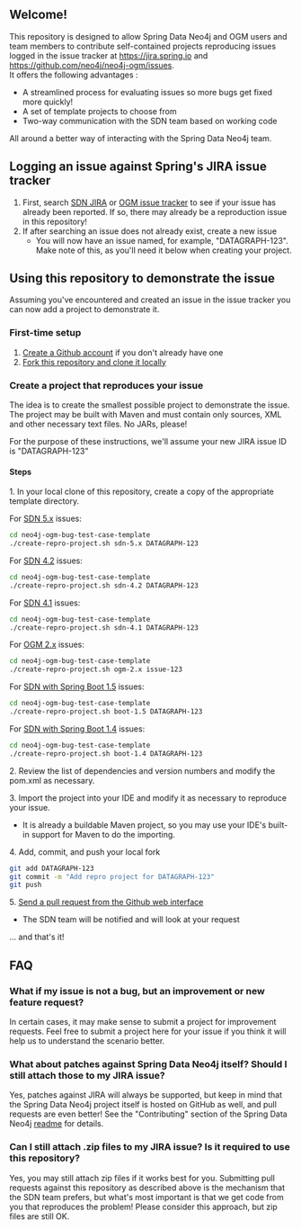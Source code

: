 ## Welcome!

This repository is designed to allow Spring Data Neo4j and OGM users and team members to contribute self-contained projects
reproducing issues logged in the issue tracker at https://jira.spring.io and https://github.com/neo4j/neo4j-ogm/issues.  
It offers the following advantages :

* A streamlined process for evaluating issues so more bugs get fixed more quickly!
* A set of template projects to choose from
* Two-way communication with the SDN team based on working code

All around a better way of interacting with the Spring Data Neo4j team.

## Logging an issue against Spring's JIRA issue tracker

1. First, search [SDN JIRA](https://jira.spring.io/browse/DATAGRAPH) 
   or [OGM issue tracker](https://github.com/neo4j/neo4j-ogm/issues) to see if your issue has already
   been reported. If so, there may already be a reproduction issue in this repository!
1. If after searching an issue does not already exist, create a new issue
    * You will now have an issue named, for example, "DATAGRAPH-123".  Make note of this, as you'll need it
      below when creating your project.

## Using this repository to demonstrate the issue

Assuming you've encountered and created an issue in the issue tracker you can now add a
project to demonstrate it.

### First-time setup

1. [Create a Github account](https://github.com/signup/free) if you don't already have one
1. [Fork this repository and clone it locally](http://help.github.com/fork-a-repo/)

### Create a project that reproduces your issue

The idea is to create the smallest possible project to demonstrate the issue. The project may be built
with Maven and must contain only sources, XML and other necessary text files. No JARs, please!

For the purpose of these instructions, we'll assume your new JIRA issue ID is "DATAGRAPH-123"

#### Steps

1\. In your local clone of this repository, create a copy of the appropriate template directory.

For [SDN 5.x](https://github.com/spring-projects/nmervaillie/neo4j-ogm-bug-test-case-template/sdn-5.x) issues:

```bash
cd neo4j-ogm-bug-test-case-template
./create-repro-project.sh sdn-5.x DATAGRAPH-123
```

For [SDN 4.2](https://github.com/spring-projects/nmervaillie/neo4j-ogm-bug-test-case-template/sdn-4.2) issues:

```bash
cd neo4j-ogm-bug-test-case-template
./create-repro-project.sh sdn-4.2 DATAGRAPH-123
```

For [SDN 4.1](https://github.com/spring-projects/nmervaillie/neo4j-ogm-bug-test-case-template/sdn-4.1) issues:

```bash
cd neo4j-ogm-bug-test-case-template
./create-repro-project.sh sdn-4.1 DATAGRAPH-123
```

For [OGM 2.x](https://github.com/spring-projects/nmervaillie/neo4j-ogm-bug-test-case-template/ogm-2.x) issues:

```bash
cd neo4j-ogm-bug-test-case-template
./create-repro-project.sh ogm-2.x issue-123
```

For [SDN with Spring Boot 1.5](https://github.com/spring-projects/nmervaillie/neo4j-ogm-bug-test-case-template/boot-1.5) issues:

```bash
cd neo4j-ogm-bug-test-case-template
./create-repro-project.sh boot-1.5 DATAGRAPH-123
```

For [SDN with Spring Boot 1.4](https://github.com/spring-projects/nmervaillie/neo4j-ogm-bug-test-case-template/boot-1.4) issues:

```bash
cd neo4j-ogm-bug-test-case-template
./create-repro-project.sh boot-1.4 DATAGRAPH-123
```

2\. Review the list of dependencies and version numbers and modify the pom.xml as necessary.

3\. Import the project into your IDE and modify it as necessary to reproduce your issue.

* It is already a buildable Maven project, so you may use your IDE's built-in support for Maven to do
  the importing.

4\. Add, commit, and push your local fork

```bash
git add DATAGRAPH-123
git commit -m "Add repro project for DATAGRAPH-123"
git push
```

5\. [Send a pull request from the Github web interface](http://help.github.com/send-pull-requests/)

* The SDN team will be notified and will look at your request

... and that's it!

## FAQ

### What if my issue is not a bug, but an improvement or new feature request?

In certain cases, it may make sense to submit a project for improvement requests.  Feel free to submit a project
here for your issue if you think it will help us to understand the scenario better.

### What about patches against Spring Data Neo4j itself? Should I still attach those to my JIRA issue?

Yes, patches against JIRA will always be supported, but keep in mind that the Spring Data Neo4j project itself
is hosted on GitHub as well, and pull requests are even better! See the "Contributing" section of the Spring
Data Neo4j [readme](https://github.com/spring-projects/spring-data-neo4j#contributing-to-spring-data-neo4j) for details.

### Can I still attach .zip files to my JIRA issue?  Is it required to use this repository?

Yes, you may still attach zip files if it works best for you.  Submitting pull requests against this repository
as described above is the mechanism that the SDN team prefers, but what's most important is that we get code
from you that reproduces the problem!  Please consider this approach, but zip files are still OK.
